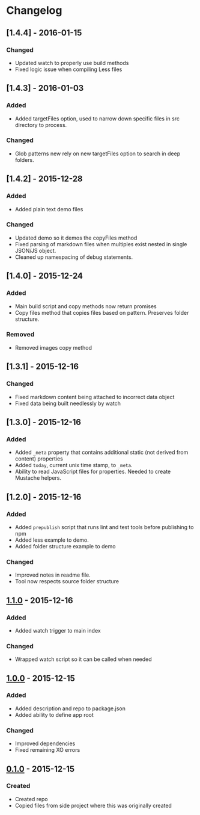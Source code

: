 # Changelog

## [1.4.4] - 2016-01-15

### Changed

- Updated watch to properly use build methods
- Fixed logic issue when compiling Less files

## [1.4.3] - 2016-01-03

### Added

- Added targetFiles option, used to narrow down specific files in src directory to process.

### Changed

- Glob patterns new rely on new targetFiles option to search in deep folders.

## [1.4.2] - 2015-12-28

### Added

- Added plain text demo files

### Changed

- Updated demo so it demos the copyFiles method
- Fixed parsing of markdown files when multiples exist nested in single JSON/JS object.
- Cleaned up namespacing of debug statements.

## [1.4.0] - 2015-12-24

### Added

- Main build script and copy methods now return promises
- Copy files method that copies files based on pattern. Preserves folder structure.

### Removed

- Removed images copy method

## [1.3.1] - 2015-12-16

### Changed

- Fixed markdown content being attached to incorrect data object
- Fixed data being built needlessly by watch

## [1.3.0] - 2015-12-16

### Added

- Added `_meta` property that contains additional static (not derived from content) properties
- Added `today`, current unix time stamp, to `_meta`.
- Ability to read JavaScript files for properties. Needed to create Mustache helpers.

## [1.2.0] - 2015-12-16

### Added

- Added `prepublish` script that runs lint and test tools before publishing to npm
- Added less example to demo.
- Added folder structure example to demo

### Changed

- Improved notes in readme file.
- Tool now respects source folder structure

## [1.1.0] - 2015-12-16

### Added

- Added watch trigger to main index

### Changed

- Wrapped watch script so it can be called when needed

## [1.0.0] - 2015-12-15

### Added

- Added description and repo to package.json
- Added ability to define app root

### Changed

- Improved dependencies
- Fixed remaining XO errors

## [0.1.0] - 2015-12-15

### Created

- Created repo
- Copied files from side project where this was originally created

[1.1.0]: https://github.com/Macrofig/plain-static/releases/tag/v1.1.0
[1.0.0]: https://github.com/Macrofig/plain-static/releases/tag/v1.0.0
[0.1.0]: https://github.com/Macrofig/plain-static/releases/tag/v0.1.0
